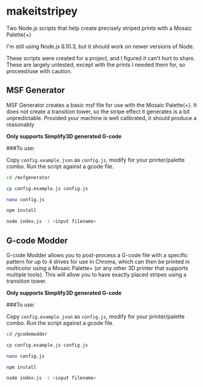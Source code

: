# makeitstripey
Two Node.js scripts that help create precisely striped prints with a Mosaic Palette(+)

I'm still using Node.js 6.10.3, but it should work on newer versions of Node.

These scripts were created for a project, and I figured it can't hurt to share. These are largely untested, except with the prints I needed them for, so proceed/use with caution.

## MSF Generator

MSF Generator creates a basic msf file for use with the Mosaic Palette(+). It does not create a transition tower, so the stripe effect it generates is a bit unpredictable. Provided your machine is well calibrated, it should produce a reasonably

**Only supports Simplify3D generated G-code**

###To use:

Copy `config.example.json` as `config.js`, modify for your printer/palette combo. Run the script against a gcode file.

```bash
cd /msfgenerator

cp config.example.js config.js

nano config.js

npm install

node index.js -i <input filename>
```

## G-code Modder

G-code Modder allows you to post-process a G-code file with a specific pattern for up to 4 drives for use in Chroma, which can then be printed in multicolor using a Mosaic Palette+ (or any other 3D printer that supports multiple tools). This will allow you to have exactly placed stripes using a transition tower.

**Only supports Simplify3D generated G-code**

###To use:

Copy `config.example.json` as `config.js`, modify for your printer/palette combo. Run the script against a gcode file.

```bash
cd /gcodemodder

cp config.example.js config.js

nano config.js

npm install

node index.js -i <input filename>
```